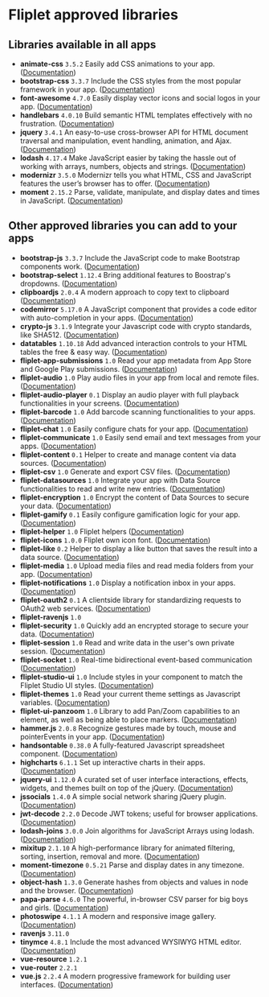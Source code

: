 # Fliplet approved libraries

[//]: # (Generated from https://jsfiddle.net/tonytlwu/xvujc96L/)

Libraries available in all apps
-------------------------------

*   **animate-css** `3.5.2` Easily add CSS animations to your app. ([Documentation](https://daneden.github.io/animate.css/))
*   **bootstrap-css** `3.3.7` Include the CSS styles from the most popular framework in your app. ([Documentation](https://getbootstrap.com/docs/3.3/components/))
*   **font-awesome** `4.7.0` Easily display vector icons and social logos in your app. ([Documentation](https://fontawesome.com/v4.7.0/icons/))
*   **handlebars** `4.0.10` Build semantic HTML templates effectively with no frustration. ([Documentation](https://handlebarsjs.com/))
*   **jquery** `3.4.1` An easy-to-use cross-browser API for HTML document traversal and manipulation, event handling, animation, and Ajax. ([Documentation](https://api.jquery.com/))
*   **lodash** `4.17.4` Make JavaScript easier by taking the hassle out of working with arrays, numbers, objects and strings. ([Documentation](https://lodash.com/docs/4.17.5))
*   **modernizr** `3.5.0` Modernizr tells you what HTML, CSS and JavaScript features the user’s browser has to offer. ([Documentation](https://modernizr.com/))
*   **moment** `2.15.2` Parse, validate, manipulate, and display dates and times in JavaScript. ([Documentation](https://momentjs.com/docs/))

Other approved libraries you can add to your apps
-------------------------------------------------

*   **bootstrap-js** `3.3.7` Include the JavaScript code to make Bootstrap components work. ([Documentation](https://getbootstrap.com/docs/3.3/javascript/))
*   **bootstrap-select** `1.12.4` Bring additional features to Boostrap's dropdowns. ([Documentation](https://silviomoreto.github.io/bootstrap-select/examples/))
*   **clipboardjs** `2.0.4` A modern approach to copy text to clipboard ([Documentation](https://clipboardjs.com/))
*   **codemirror** `5.17.0` A JavaScript component that provides a code editor with auto-completion in your apps. ([Documentation](https://codemirror.net/doc/manual.html))
*   **crypto-js** `3.1.9` Integrate your Javascript code with crypto standards, like SHA512. ([Documentation](https://github.com/brix/crypto-js))
*   **datatables** `1.10.18` Add advanced interaction controls to your HTML tables the free & easy way. ([Documentation](https://datatables.net/manual/))
*   **fliplet-app-submissions** `1.0` Read your app metadata from App Store and Google Play submissions. ([Documentation](http://developers.fliplet.com/API/fliplet-aab.html))
*   **fliplet-audio** `1.0` Play audio files in your app from local and remote files. ([Documentation](http://developers.fliplet.com/API/fliplet-audio.html))
*   **fliplet-audio-player** `0.1` Display an audio player with full playback functionalities in your screens. ([Documentation](http://developers.fliplet.com/API/fliplet-audio-player.html))
*   **fliplet-barcode** `1.0` Add barcode scanning functionalities to your apps. ([Documentation](http://developers.fliplet.com/API/fliplet-barcode.html))
*   **fliplet-chat** `1.0` Easily configure chats for your app. ([Documentation](http://developers.fliplet.com/API/components/chat.html))
*   **fliplet-communicate** `1.0` Easily send email and text messages from your apps. ([Documentation](http://developers.fliplet.com/API/fliplet-communicate.html))
*   **fliplet-content** `0.1` Helper to create and manage content via data sources. ([Documentation](http://developers.fliplet.com/API/fliplet-content.html))
*   **fliplet-csv** `1.0` Generate and export CSV files. ([Documentation](http://developers.fliplet.com/API/fliplet-csv.html))
*   **fliplet-datasources** `1.0` Integrate your app with Data Source functionalities to read and write new entries. ([Documentation](http://developers.fliplet.com/API/fliplet-datasources.html))
*   **fliplet-encryption** `1.0` Encrypt the content of Data Sources to secure your data. ([Documentation](https://developers.fliplet.com/Encrypt-data-sources.html))
*   **fliplet-gamify** `0.1` Easily configure gamification logic for your app. ([Documentation](http://developers.fliplet.com/API/fliplet-gamify.html))
*   **fliplet-helper** `1.0` Fliplet helpers ([Documentation](http://developers.fliplet.com/API/fliplet-helper.html))
*   **fliplet-icons** `1.0.0` Fliplet own icon font. ([Documentation](https://fliplet.com/icons-demo-page/))
*   **fliplet-like** `0.2` Helper to display a like button that saves the result into a data source. ([Documentation](http://developers.fliplet.com/API/like-buttons.html))
*   **fliplet-media** `1.0` Upload media files and read media folders from your app. ([Documentation](http://developers.fliplet.com/API/fliplet-media.html))
*   **fliplet-notifications** `1.0` Display a notification inbox in your apps. ([Documentation](http://developers.fliplet.com/API/fliplet-notifications.html))
*   **fliplet-oauth2** `0.1` A clientside library for standardizing requests to OAuth2 web services. ([Documentation](http://developers.fliplet.com/API/fliplet-oauth2.html))
*   **fliplet-ravenjs** `1.0`
*   **fliplet-security** `1.0` Quickly add an encrypted storage to secure your data. ([Documentation](http://developers.fliplet.com/API/fliplet-security.html))
*   **fliplet-session** `1.0` Read and write data in the user's own private session. ([Documentation](http://developers.fliplet.com/API/fliplet-session.html))
*   **fliplet-socket** `1.0` Real-time bidirectional event-based communication ([Documentation](https://socket.io/))
*   **fliplet-studio-ui** `1.0` Include styles in your component to match the Fliplet Studio UI styles. ([Documentation](http://developers.fliplet.com/UI-guidelines-interface.html))
*   **fliplet-themes** `1.0` Read your current theme settings as Javascript variables. ([Documentation](http://developers.fliplet.com/API/fliplet-themes.html))
*   **fliplet-ui-panzoom** `1.0` Library to add Pan/Zoom capabilities to an element, as well as being able to place markers. ([Documentation](http://developers.fliplet.com/API/fliplet-ui-panzoom.html))
*   **hammer.js** `2.0.8` Recognize gestures made by touch, mouse and pointerEvents in your app. ([Documentation](https://hammerjs.github.io/))
*   **handsontable** `0.38.0` A fully-featured Javascript spreadsheet component. ([Documentation](https://handsontable.com/examples))
*   **highcharts** `6.1.1` Set up interactive charts in their apps. ([Documentation](https://www.highcharts.com/docs/getting-started/your-first-chart))
*   **jquery-ui** `1.12.0` A curated set of user interface interactions, effects, widgets, and themes built on top of the jQuery. ([Documentation](http://jqueryui.com/))
*   **jssocials** `1.4.0` A simple social network sharing jQuery plugin. ([Documentation](http://js-socials.com/))
*   **jwt-decode** `2.2.0` Decode JWT tokens; useful for browser applications. ([Documentation](https://github.com/auth0/jwt-decode/))
*   **lodash-joins** `3.0.0` Join algorithms for JavaScript Arrays using lodash. ([Documentation](https://github.com/mtraynham/lodash-joins))
*   **mixitup** `2.1.10` A high-performance library for animated filtering, sorting, insertion, removal and more. ([Documentation](https://www.kunkalabs.com/mixitup/))
*   **moment-timezone** `0.5.21` Parse and display dates in any timezone. ([Documentation](https://momentjs.com/docs/))
*   **object-hash** `1.3.0` Generate hashes from objects and values in node and the browser. ([Documentation](https://github.com/puleos/object-hash))
*   **papa-parse** `4.6.0` The powerful, in-browser CSV parser for big boys and girls. ([Documentation](https://www.papaparse.com/))
*   **photoswipe** `4.1.1` A modern and responsive image gallery. ([Documentation](http://photoswipe.com/))
*   **ravenjs** `3.11.0`
*   **tinymce** `4.8.1` Include the most advanced WYSIWYG HTML editor. ([Documentation](https://www.tinymce.com/docs/get-started/basic-setup/))
*   **vue-resource** `1.2.1`
*   **vue-router** `2.2.1`
*   **vue.js** `2.2.4` A modern progressive framework for building user interfaces. ([Documentation](https://vuejs.org/v2/guide/))
